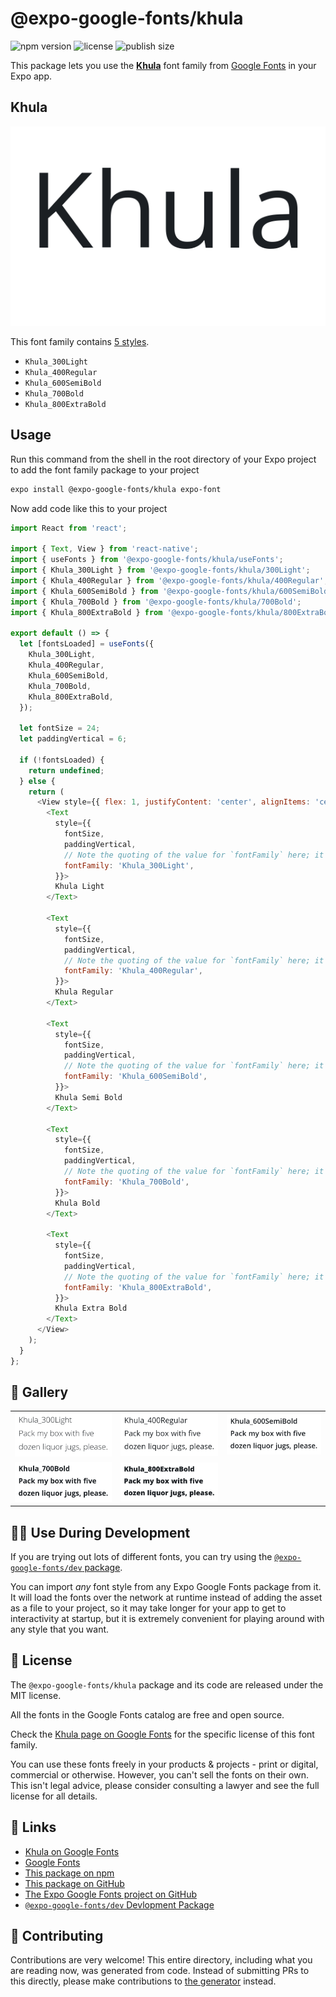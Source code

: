 # @expo-google-fonts/khula

![npm version](https://flat.badgen.net/npm/v/@expo-google-fonts/khula)
![license](https://flat.badgen.net/github/license/expo/google-fonts)
![publish size](https://flat.badgen.net/packagephobia/install/@expo-google-fonts/khula)

This package lets you use the [**Khula**](https://fonts.google.com/specimen/Khula) font family from [Google Fonts](https://fonts.google.com/) in your Expo app.

## Khula

![Khula](./font-family.png)

This font family contains [5 styles](#-gallery).

- `Khula_300Light`
- `Khula_400Regular`
- `Khula_600SemiBold`
- `Khula_700Bold`
- `Khula_800ExtraBold`

## Usage

Run this command from the shell in the root directory of your Expo project to add the font family package to your project
```sh
expo install @expo-google-fonts/khula expo-font
```

Now add code like this to your project
```js
import React from 'react';

import { Text, View } from 'react-native';
import { useFonts } from '@expo-google-fonts/khula/useFonts';
import { Khula_300Light } from '@expo-google-fonts/khula/300Light';
import { Khula_400Regular } from '@expo-google-fonts/khula/400Regular';
import { Khula_600SemiBold } from '@expo-google-fonts/khula/600SemiBold';
import { Khula_700Bold } from '@expo-google-fonts/khula/700Bold';
import { Khula_800ExtraBold } from '@expo-google-fonts/khula/800ExtraBold';

export default () => {
  let [fontsLoaded] = useFonts({
    Khula_300Light,
    Khula_400Regular,
    Khula_600SemiBold,
    Khula_700Bold,
    Khula_800ExtraBold,
  });

  let fontSize = 24;
  let paddingVertical = 6;

  if (!fontsLoaded) {
    return undefined;
  } else {
    return (
      <View style={{ flex: 1, justifyContent: 'center', alignItems: 'center' }}>
        <Text
          style={{
            fontSize,
            paddingVertical,
            // Note the quoting of the value for `fontFamily` here; it expects a string!
            fontFamily: 'Khula_300Light',
          }}>
          Khula Light
        </Text>

        <Text
          style={{
            fontSize,
            paddingVertical,
            // Note the quoting of the value for `fontFamily` here; it expects a string!
            fontFamily: 'Khula_400Regular',
          }}>
          Khula Regular
        </Text>

        <Text
          style={{
            fontSize,
            paddingVertical,
            // Note the quoting of the value for `fontFamily` here; it expects a string!
            fontFamily: 'Khula_600SemiBold',
          }}>
          Khula Semi Bold
        </Text>

        <Text
          style={{
            fontSize,
            paddingVertical,
            // Note the quoting of the value for `fontFamily` here; it expects a string!
            fontFamily: 'Khula_700Bold',
          }}>
          Khula Bold
        </Text>

        <Text
          style={{
            fontSize,
            paddingVertical,
            // Note the quoting of the value for `fontFamily` here; it expects a string!
            fontFamily: 'Khula_800ExtraBold',
          }}>
          Khula Extra Bold
        </Text>
      </View>
    );
  }
};

```

## 🔡 Gallery


||||
|-|-|-|
|![Khula_300Light](.//300Light/Khula_300Light.ttf.png)|![Khula_400Regular](.//400Regular/Khula_400Regular.ttf.png)|![Khula_600SemiBold](.//600SemiBold/Khula_600SemiBold.ttf.png)||
|![Khula_700Bold](.//700Bold/Khula_700Bold.ttf.png)|![Khula_800ExtraBold](.//800ExtraBold/Khula_800ExtraBold.ttf.png)|||


## 👩‍💻 Use During Development

If you are trying out lots of different fonts, you can try using the [`@expo-google-fonts/dev` package](https://github.com/freeboub/google-fonts/tree/master/font-packages/dev#readme).

You can import *any* font style from any Expo Google Fonts package from it. It will load the fonts
over the network at runtime instead of adding the asset as a file to your project, so it may take longer
for your app to get to interactivity at startup, but it is extremely convenient
for playing around with any style that you want.

## 📖 License

The `@expo-google-fonts/khula` package and its code are released under the MIT license.

All the fonts in the Google Fonts catalog are free and open source.

Check the [Khula page on Google Fonts](https://fonts.google.com/specimen/Khula) for the specific license of this font family.

You can use these fonts freely in your products & projects - print or digital, commercial or otherwise. However, you can't sell the fonts on their own. This isn't legal advice, please consider consulting a lawyer and see the full license for all details.

## 🔗 Links

- [Khula on Google Fonts](https://fonts.google.com/specimen/Khula)
- [Google Fonts](https://fonts.google.com/)
- [This package on npm](https://www.npmjs.com/package/@expo-google-fonts/khula)
- [This package on GitHub](https://github.com/freeboub/google-fonts/tree/master/font-packages/khula)
- [The Expo Google Fonts project on GitHub](https://github.com/freeboub/google-fonts)
- [`@expo-google-fonts/dev` Devlopment Package](https://github.com/freeboub/google-fonts/tree/master/font-packages/dev)

## 🤝 Contributing

Contributions are very welcome! This entire directory, including what you are reading now, was generated from code. Instead of submitting PRs to this directly, please make contributions to [the generator](https://github.com/freeboub/google-fonts/tree/master/packages/generator) instead.
